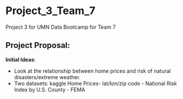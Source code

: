 # Project_3_Team_7
Project 3 for UMN Data Bootcamp for Team 7

## Project Proposal: 

**Initial Ideas**:

- Look at the relationship between home prices and risk of natural disasters/extreme weather.
- Two datasets: kaggle Home Prices- lat/lon/zip code
              - National Risk Index by U.S. County - FEMA
